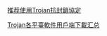 <p><a href="https://trojan0.github.io/" target="_blank">推荐使用Trojan抗封鎖協定</a></p>
<p><a href="https://github.com/Trojan0/Trojan" target="_blank">Trojan各平臺軟件用戶端下載汇总</a></p>
